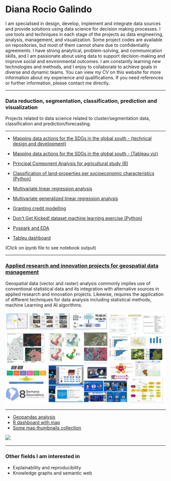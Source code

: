 # Diana Rocio Galindo

I am specialised in design, develop, implement and integrate data sources and provide solutions using data science for decision making processes. I use tools and techniques in each stage of the projects as data engineering, analysis, management, and visualization.  Some project codes are available on repositories, but most of them cannot share due to confidentiality agreements. I have strong analytical, problem-solving, and communication skills, and I am passionate about using data to support decision-making and improve social and environmental outcomes. I am constantly learning new technologies and methods, and I enjoy to collaborate to achieve goals in diverse and dynamic teams. You can view my CV on this website for more information about my experience and qualifications. If you need references or further information, please contact me directly. 

---

### Data reduction, segmentation, classification, prediction and visualization

Projects related to data science related to cluster/segmentation data, classification and prediction/forecasting. 

---

- [Mapping data actions for the SDGs in the global south - (technical design and development)](https://cepei.org/wp-content/uploads/2024/12/TechnicalReportMappingDataActions.pdf)
- [Mapping data actions for the SDGs in the global south - (Tableau viz)](https://public.tableau.com/app/profile/cepei4743/viz/Mappingdataactions2024/Region)
- [Principal Component Analysis for agricultural study (R)](/ohtml/20180320_ACP_CNA.html)
- [Classification of land-properties per socioeconomic characteristics (Python)](/ohtml/201806606_Kmeans_estratificacion.html)
- [Multivariate linear regression analysis](/pdf/StatisticalMethods1_DianaRocioGalindo.pdf)
- [Multivariate generalized linear regression analysis](/pdf/StatisticalMethods2_DianaRocioGalindo.pdf)
- [Granting credit modelling](https://modelosriesgo.shinyapps.io/CoasmedasOM1_202205/)

- [Don't Get Kicked! dataset machine learning exercise (Python)](https://github.com/drgalindog/dianarocioprojects/tree/main/Python/Kicks_data_prediction)
- [Pyspark and EDA](https://github.com/drgalindog/dianarocioprojects/tree/main/Python)
- [Tableu dashboard](https://github.com/drgalindog/drgalindog.github.io/tree/master/ohtml) 

(Click on ipynb file to see notebook output)

---

### [Applied research and innovation projects for geospatial data management](/idi_projects)

Geospatial data (vector and raster) analysis commonly implies use of conventional statistical data and its integration with alternative sources in applied research and innovation projects. Likewise, requires the application of different techniques for data analysis including statistical methods, machine Learning and AI algorithms.

<img src="images/thumbnail_1.jpg?raw=true"/>

---

- [Geopandas analysis](https://github.com/drgalindog/dianarocioprojects/tree/main/Python)
- [R dashboard with map](https://github.com/drgalindog/dianarocioprojects/tree/main/R)
- [Some map thumbnails collection](/images/thumbnail_2.jpg)

<img src="images/demo.gif"/>

---

### Other fields I am interested in

- Explainability and reproducibility
- Knowledge graphs and semantic web

